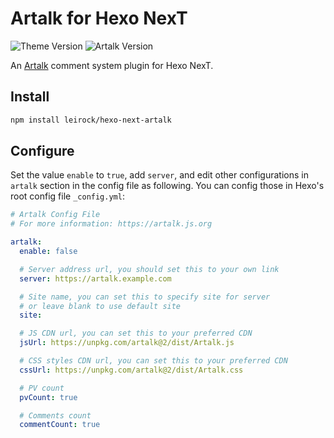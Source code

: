 # Artalk for Hexo NexT

![Theme Version](https://img.shields.io/badge/NexT-v7.3.0+-blue?style=flat-square)
![Artalk Version](https://img.shields.io/badge/Artalk-v2.3.1+-558fb5?style=flat-square)

An [Artalk](https://artalk.js.org) comment system plugin for Hexo NexT.

## Install

```bash
npm install leirock/hexo-next-artalk
```

## Configure

Set the value `enable` to `true`, add `server`, and edit other configurations in `artalk` section in the config file as following. You can config those in Hexo's root config file `_config.yml`:

```yaml
# Artalk Config File
# For more information: https://artalk.js.org

artalk:
  enable: false

  # Server address url, you should set this to your own link
  server: https://artalk.example.com

  # Site name, you can set this to specify site for server
  # or leave blank to use default site
  site:

  # JS CDN url, you can set this to your preferred CDN
  jsUrl: https://unpkg.com/artalk@2/dist/Artalk.js

  # CSS styles CDN url, you can set this to your preferred CDN
  cssUrl: https://unpkg.com/artalk@2/dist/Artalk.css

  # PV count
  pvCount: true

  # Comments count
  commentCount: true
```